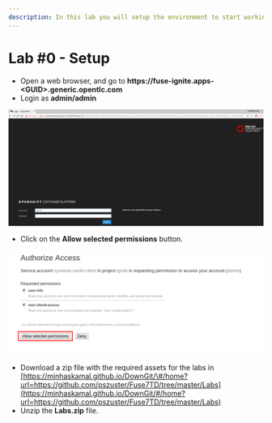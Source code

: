```yaml
---
description: In this lab you will setup the environment to start working on the labs
---
```


# Lab \#0 - Setup

* Open a web browser, and go to **https://fuse-ignite.apps-&lt;GUID&gt;.generic.opentlc.com**
* Login as **admin/admin**

![login as admin/admin](.gitbook/assets/image%20%2867%29.png)

* Click on the **Allow selected permissions** button.

![Authorize Acces](.gitbook/assets/image%20%2832%29.png)

* Download a zip file with the required assets for the labs in [https://minhaskamal.github.io/DownGit/\#/home?url=https://github.com/pszuster/Fuse7TD/tree/master/Labs](https://minhaskamal.github.io/DownGit/#/home?url=https://github.com/pszuster/Fuse7TD/tree/master/Labs)
* Unzip the **Labs.zip** file.





